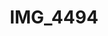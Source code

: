 ---
pid: '171'
layout: bg-photos
title: IMG_4494
filename: IMG_4533.jpg
caption: 
previous_pid: '170'
next_pid: '172'
permalink: "/photos/171.html"
---